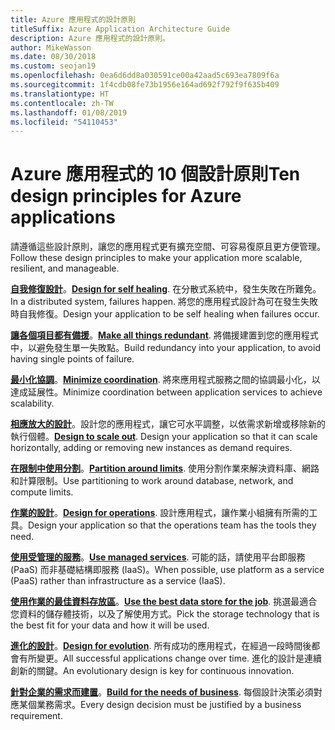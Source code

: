 ```yaml
---
title: Azure 應用程式的設計原則
titleSuffix: Azure Application Architecture Guide
description: Azure 應用程式的設計原則。
author: MikeWasson
ms.date: 08/30/2018
ms.custom: seojan19
ms.openlocfilehash: 0ea6d6dd8a030591ce00a42aad5c693ea7809f6a
ms.sourcegitcommit: 1f4cdb08fe73b1956e164ad692f792f9f635b409
ms.translationtype: HT
ms.contentlocale: zh-TW
ms.lasthandoff: 01/08/2019
ms.locfileid: "54110453"
---
```

# <a name="ten-design-principles-for-azure-applications"></a><span data-ttu-id="f555c-103">Azure 應用程式的 10 個設計原則</span><span class="sxs-lookup"><span data-stu-id="f555c-103">Ten design principles for Azure applications</span></span>

<span data-ttu-id="f555c-104">請遵循這些設計原則，讓您的應用程式更有擴充空間、可容易復原且更方便管理。</span><span class="sxs-lookup"><span data-stu-id="f555c-104">Follow these design principles to make your application more scalable, resilient, and manageable.</span></span>

<span data-ttu-id="f555c-105">**[自我修復設計](self-healing.md)**。</span><span class="sxs-lookup"><span data-stu-id="f555c-105">**[Design for self healing](self-healing.md)**.</span></span> <span data-ttu-id="f555c-106">在分散式系統中，發生失敗在所難免。</span><span class="sxs-lookup"><span data-stu-id="f555c-106">In a distributed system, failures happen.</span></span> <span data-ttu-id="f555c-107">將您的應用程式設計為可在發生失敗時自我修復。</span><span class="sxs-lookup"><span data-stu-id="f555c-107">Design your application to be self healing when failures occur.</span></span>

<span data-ttu-id="f555c-108">**[讓各個項目都有備援](redundancy.md)**。</span><span class="sxs-lookup"><span data-stu-id="f555c-108">**[Make all things redundant](redundancy.md)**.</span></span> <span data-ttu-id="f555c-109">將備援建置到您的應用程式中，以避免發生單一失敗點。</span><span class="sxs-lookup"><span data-stu-id="f555c-109">Build redundancy into your application, to avoid having single points of failure.</span></span>

<span data-ttu-id="f555c-110">**[最小化協調](minimize-coordination.md)**。</span><span class="sxs-lookup"><span data-stu-id="f555c-110">**[Minimize coordination](minimize-coordination.md)**.</span></span> <span data-ttu-id="f555c-111">將來應用程式服務之間的協調最小化，以達成延展性。</span><span class="sxs-lookup"><span data-stu-id="f555c-111">Minimize coordination between application services to achieve scalability.</span></span>

<span data-ttu-id="f555c-112">**[相應放大的設計](scale-out.md)**。設計您的應用程式，讓它可水平調整，以依需求新增或移除新的執行個體。</span><span class="sxs-lookup"><span data-stu-id="f555c-112">**[Design to scale out](scale-out.md)**. Design your application so that it can scale horizontally, adding or removing new instances as demand requires.</span></span>

<span data-ttu-id="f555c-113">**[在限制中使用分割](partition.md)**。</span><span class="sxs-lookup"><span data-stu-id="f555c-113">**[Partition around limits](partition.md)**.</span></span> <span data-ttu-id="f555c-114">使用分割作業來解決資料庫、網路和計算限制。</span><span class="sxs-lookup"><span data-stu-id="f555c-114">Use partitioning to work around database, network, and compute limits.</span></span>

<span data-ttu-id="f555c-115">**[作業的設計](design-for-operations.md)**。</span><span class="sxs-lookup"><span data-stu-id="f555c-115">**[Design for operations](design-for-operations.md)**.</span></span> <span data-ttu-id="f555c-116">設計應用程式，讓作業小組擁有所需的工具。</span><span class="sxs-lookup"><span data-stu-id="f555c-116">Design your application so that the operations team has the tools they need.</span></span>

<span data-ttu-id="f555c-117">**[使用受管理的服務](managed-services.md)**。</span><span class="sxs-lookup"><span data-stu-id="f555c-117">**[Use managed services](managed-services.md)**.</span></span> <span data-ttu-id="f555c-118">可能的話，請使用平台即服務 (PaaS) 而非基礎結構即服務 (IaaS)。</span><span class="sxs-lookup"><span data-stu-id="f555c-118">When possible, use platform as a service (PaaS) rather than infrastructure as a service (IaaS).</span></span>

<span data-ttu-id="f555c-119">**[使用作業的最佳資料存放區](use-the-best-data-store.md)**。</span><span class="sxs-lookup"><span data-stu-id="f555c-119">**[Use the best data store for the job](use-the-best-data-store.md)**.</span></span> <span data-ttu-id="f555c-120">挑選最適合您資料的儲存體技術，以及了解使用方式。</span><span class="sxs-lookup"><span data-stu-id="f555c-120">Pick the storage technology that is the best fit for your data and how it will be used.</span></span>

<span data-ttu-id="f555c-121">**[進化的設計](design-for-evolution.md)**。</span><span class="sxs-lookup"><span data-stu-id="f555c-121">**[Design for evolution](design-for-evolution.md)**.</span></span> <span data-ttu-id="f555c-122">所有成功的應用程式，在經過一段時間後都會有所變更。</span><span class="sxs-lookup"><span data-stu-id="f555c-122">All successful applications change over time.</span></span> <span data-ttu-id="f555c-123">進化的設計是連續創新的關鍵。</span><span class="sxs-lookup"><span data-stu-id="f555c-123">An evolutionary design is key for continuous innovation.</span></span>

<span data-ttu-id="f555c-124">**[針對企業的需求而建置](build-for-business.md)**。</span><span class="sxs-lookup"><span data-stu-id="f555c-124">**[Build for the needs of business](build-for-business.md)**.</span></span> <span data-ttu-id="f555c-125">每個設計決策必須對應某個業務需求。</span><span class="sxs-lookup"><span data-stu-id="f555c-125">Every design decision must be justified by a business requirement.</span></span>
